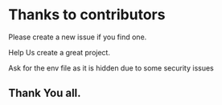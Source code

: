 <h1>Thanks to contributors</h1>

<p> Please create a new issue if you find one.</p>

<p> Help Us create a great project.</p>

<p> Ask for the env file as it is hidden due to some security issues </p>

<h2> Thank You all.</h2>